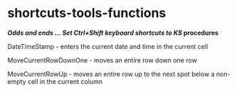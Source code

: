 # shortcuts-tools-functions

**_Odds and ends ... Set Ctrl+Shift keyboard shortcuts to KS_ procedures**

DateTimeStamp - enters the current date and time in the current cell

MoveCurrentRowDownOne - moves an entire row down one row

MoveCurrentRowUp - moves an entire row up to the next spot below a non-empty cell in the current column